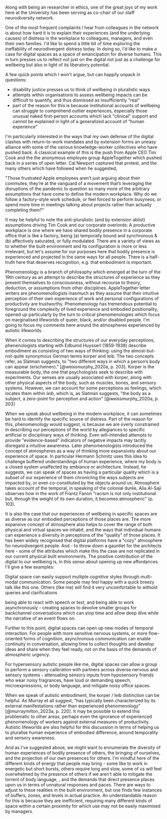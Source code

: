 Along with being an researcher in ethics, one of the great joys of my work here at the University has been serving as co-chair of our staff neurodiversity network. 

One of the most frequent complaints I hear from colleagues in the network is about how hard it is to explain their experiences (and the underlying causes) of distress in the workplace to colleagues, managers, and even their own families. I'd like to spend a little bit of time exploring the ineffability of neurodivergent distress today. In doing so, I'd like to make a case for digital spaces as a space of emancipation for diverse humans. This in turn presses us to reflect not just on the digital not just as a challenge for wellbeing but also in light of its liberatory potential. 

A few quick points which I won't argue, but can happily unpack in questions:

- disability justice presses us to think of wellbeing in pluralistic ways
- attempts within organisations to assess wellbeing impacts can be difficult to quantify, and thus dismissed as insufficiently "real"
- part of the reason for this is because institutional accounts of wellbeing can struggle to comprehend outlier experiences, especially those unusual naked first-person accounts which lack "clinical" support and cannot be explained in light of a generalized account of “human experience”

I'm particularly interested in the ways that my own defense of the digital clashes with return-to-work mandates and by extension forms an uneasy alliance with some of the various knowledge-worker collectives who have pushed back. A classical example of this is the push from Apple CEO Tim Cook and the the anonymous employee group AppleTogether which pushed back in a series of open letter. Cal Newport captured that protest, and the many others which have followed when he suggested, 

"Those frustrated Apple employees aren’t just arguing about their commutes; they’re at the vanguard of a movement that’s leveraging the disruptions of the pandemic to question so many more of the arbitrary assumptions that have come to define the modern workplace. Why do we follow a factory-style work schedule, or feel forced to perform busyness, or spend more time in meetings talking about projects rather than actually completing them?"

It may be helpful to note the anti-pluralistic (and by extension ablist) assumptions driving Tim Cook and our corporate overlords: A productive workplace is one where we have shared bodily presence in a corporate office that is like a factory, being (a) temporally bound and synchronous & (b) affectively saturated, or fully modulated. There are a variety of views as to whether the built environment and its configuration is more or less irrelevant, but let's assume for our purposes here that bodily presence is experienced and projected in the same ways for all people. There is a half-truth here that deserves recognition, e.g. that embodiment is important.

Phenomenology is a branch of philosophy which emerged at the turn of the 19th century as an attempt to describe the structures of experience as they present themselves to consciousness, without recourse to theory, deduction, or assumptions from other disciplines. AppleTogether letter writers are phenomenollogists inasmuch as they assume that their intuitive perception of their own experience of work and personal configurations of productivity are trustworthy. Phenomenology has tremendous potential to foreground the complexity of lived experience and embodied positionality, opened up particularly by the turn to critical phenomenologies which focus on marginalised lifeworlds of queer, black, and/or disabled people. I'm going to focus my comments here around the atmospheres experienced by autistic lifeworlds.

When it comes to describing the structures of our everyday perceptions, phenenologists starting with Edbumd Huysserl (1859-1938) describe embodiment as consisting of two ways of thinking: using the almost-but-not-quite synonymous German terms korper and leib. The two concepts refer, as Slatman suggests, to "two different ways in which a person’s body can appear (erscheinen)." [@weissmurphy_2020a, p. 203]. Korper is the measurable body, the one that psychologists seek to describe with experiments. Our senses are usually associated with korper, along with other physical aspects of the body, such as muscles, bones, and sensory systems. However, we can account for some perceptions as feelings, which locates them within *leib*, which is, as Slatman suggests, "the body as a subject, a zero-point for perception and action" [@weissmurphy_2020a, p. 203] 

When we speak about wellbeing in the modern workplace, it can sometimes be hard to identify the specific source of distress. Part of the reason for this,  phenomenology would suggest, is because we are overly constrained in describing our perceptions of the world by allegiances to specific artificial or disciplinary ways of thinking. Even will-intended attempts to provide "evidence-based" indicators of negative impacts may tacitly disregard a intuitive awareness. Later phenomenologists introduced the concept of atmospheres as a way of thinking more expansively about our experience of space. In particular Hermann Schmitz uses this idea to challenge buffered understandings of human experience, where my body is a closed system unaffected by ambiance or architecture. Instead, he suggests, we can speak of spaces as having a particular quality which is a subset of our experience of them chronicling the ways subjects are impacted by, or even co-constituted by the objects around us. Atmosphere takes account of the temporal, in speaking of the colonial durée, Alia Al-Saji observes how in the work of Frantz Fanon "racism is not only institutional but, through the weight of its own duration, it becomes atmospheric" (p. 103).

It is also the case that our experiences of wellbeing in specific spaces are as diverse as our embodied perceptions of those places are. The more expansive concept of atmosphere also helps to cover the range of both physical and virtual spaces we inhabit, and the ways that individual humans can experience a diversity in perceptions of the "quality" of those places. It has been widely recognised that digital platforms have a "cozy" atmosphere for neurodivergent people. And - to throw down a gauntlet for the architects here - some of the attributes which make this the case are not replicated in our current physical built environments. The positive contribution of the digital to our wellbeing is, in this sense about opening up new affordances. I'll give a few examples:

Digital space can easily support multiple cognitive styles through multi-modal communication. Some people may feel happy with a quick breezy talk like this one. Others (like me) will find it very uncomfortable to withold queries and clarifications

being able to react with speech or text, and being able to work asynchronously - creating spaces to devolve smaller groups for backchannel conversations which can stop time and allow deep dive while the narrative of an event flows on.

Further to this point, digital spaces can open up new modes of temporal interaction. For people with more sensitive nervous systems, or more flow-oriented forms of cognitiion, asynchronous communication can enable continuity in conversation, allowing time to collect thoughts and develop ideas and share when they feel ready, not on the basis of the demands of atmospheric urgency.

For hypersensory autistic people like me, digital spaces can allow a group to perform a sensory calibration with partners across diverse nervous and sensory systems - attenuating sensory inputs from hyposensory friends who wear noisy fragrances, have loud or demanding speech, microexpressions, or body language, and mitigate noisy office spaces.

When we speak of autistic embodiment, the korper / leib distinction can be helpful. As Murray et all suggest, "has typically been characterized by its external manifestations rather than experienced phenomenology" [@murraymilton_2023a, p. 220]. It may be possible to extend this problematic to other areas, perhaps even the ignorance of experienced phenomenology of workers against external measures of productivity. Autistic lifeworlds are also helpful for this discussion in terms of helping us to pluralise human experience of embodied difference, around temporality and sensory awareness. 

And as I've suggested above, we might want to ennumerate the diversity of human experiences of bodily presence of others, the bringing of ourselves, and the projection of our own presences for others. I'm mindful here of the different kinds of energy that people may bring - some like to work in energetic but short bursts, others require long and slow, some of us will feel overwhelmed by the presence of others if we aren't able to mitigate the torrent of body language, , and the demands that direct presence places upon us in terms of unnatural responses and paces. There are ways to adjust to these realities in the built environment, but one finds few instances of buffers, zones, and levels in actual practice. An understandable reason for this is because they are inefficient, requiring many different kinds of space within a certain proximity for which use may not be easily maximised by managers. 